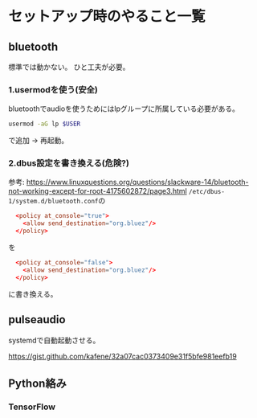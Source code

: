 # セットアップ時のやること一覧

## bluetooth

標準では動かない。
ひと工夫が必要。

### 1.usermodを使う(安全)

bluetoothでaudioを使うためにはlpグループに所属している必要がある。

```bash
usermod -aG lp $USER
```

で追加 -> 再起動。

### 2.dbus設定を書き換える(危険?)

参考: https://www.linuxquestions.org/questions/slackware-14/bluetooth-not-working-except-for-root-4175602872/page3.html
`/etc/dbus-1/system.d/bluetooth.conf`の

```conf Before
  <policy at_console="true">
    <allow send_destination="org.bluez"/>
  </policy>
```
を
```conf After
  <policy at_console="false">
    <allow send_destination="org.bluez"/>
  </policy>
```
に書き換える。

## pulseaudio

systemdで自動起動させる。

https://gist.github.com/kafene/32a07cac0373409e31f5bfe981eefb19

## Python絡み

### TensorFlow

